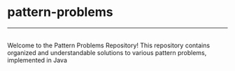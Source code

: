 # pattern-problems
<hr> </hr>
<br>
Welcome to the Pattern Problems Repository!
This repository contains organized and understandable solutions to various pattern problems, implemented in Java
